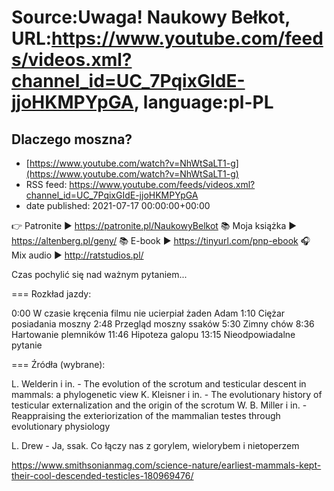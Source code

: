 # Source:Uwaga! Naukowy Bełkot, URL:https://www.youtube.com/feeds/videos.xml?channel_id=UC_7PqixGIdE-jjoHKMPYpGA, language:pl-PL

## Dlaczego moszna?
 - [https://www.youtube.com/watch?v=NhWtSaLT1-g](https://www.youtube.com/watch?v=NhWtSaLT1-g)
 - RSS feed: https://www.youtube.com/feeds/videos.xml?channel_id=UC_7PqixGIdE-jjoHKMPYpGA
 - date published: 2021-07-17 00:00:00+00:00

👉 Patronite ► https://patronite.pl/NaukowyBelkot 
📚 Moja książka ► https://altenberg.pl/geny/
📚 E-book ► https://tinyurl.com/pnp-ebook
🎧 Mix audio ► http://ratstudios.pl/

Czas pochylić się nad ważnym pytaniem...

===
Rozkład jazdy:

0:00 W czasie kręcenia filmu nie ucierpiał żaden Adam
1:10 Ciężar posiadania moszny
2:48 Przegląd moszny ssaków
5:30 Zimny chów
8:36 Hartowanie plemników
11:46 Hipoteza galopu
13:15 Nieodpowiadalne pytanie

===
Źródła (wybrane):

L. Welderin i in. - The evolution of the scrotum and testicular descent in mammals: a phylogenetic view
K. Kleisner i in. - The evolutionary history of testicular externalization and the origin of the scrotum
W. B. Miller i in. - Reappraising the exteriorization of the mammalian testes through evolutionary physiology

L. Drew - Ja, ssak. Co łączy nas z gorylem, wielorybem i nietoperzem

https://www.smithsonianmag.com/science-nature/earliest-mammals-kept-their-cool-descended-testicles-180969476/

